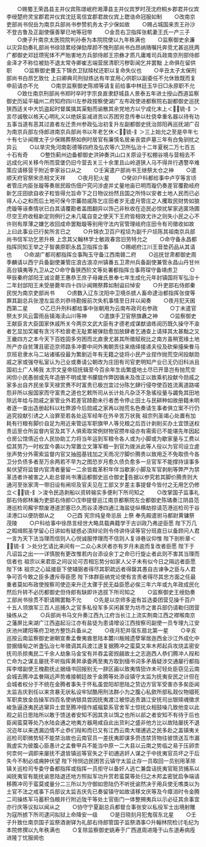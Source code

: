 <!-- { "loadSidebar": true } -->
　　○赐蜀王荣昌县主并仪宾陈璟岷府湘潭县主并仪宾罗时茂沈府桐乡郡君并仪宾李绶楚府灵宝郡君并仪宾沈廷鸾信宜郡君故仪宾上聦诰命冠服如制
　　○改南京吏部尚书倪岳为南京兵部尚书参赞机务太子少保如故
　　○赐占城国来贡王孙沙不登古鲁及正副使偃善拏已地等冠带
　　○金吾右卫指挥张軏妻王氏一产三子
　　○庚子升南京太医院院判孙泰为本院院使以九年秩满也
　　○监察御史余濂以灾异劾奏礼部尚书徐琼累经弹劾厚颜不愧刑部尚书白昂纳赂嘱托奔竞尤甚巡抚两广都御史邓廷瓒宪体不严贻害地方兵部侍郎王宗彝才质凡庸难司兵政南京刑部侍郎金泽才不称位被劾不退太常寺卿崔志端营居清职污秽彰闻乞并罢黜  上命俱在留供职
　　○监察御史曹玉下锦衣卫狱赎杖还职以复命失仪也
　　○辛丑太子太保刑部尚书白昂乞致仕  上曰卿典司刑狱练达有年宜用心供职以副委任不允休致既而复申前请亦不允
　　○南京监察御史陈顺等请复前给事中林廷玉华日□永原职不允
　　○致仕南京刑部尚书郑时卒时字宗良直隶舒城县人景泰五年进士授山西道监察御史历延平福州二府知府四川左参政按察使湖广左布政使进都察院右副都御史巡抚狭西适关中大饥盗起时督属擒其渠魁而谕散其余党地方以宁成化末上＜锍-釒＞言尽诚敬以格天心明礼义以绝妖妄减进贡以苏困穷息传奉以杜侥幸重名器以待有功五事当道有恶其过直者左迁贵州参政弘治初复升左副都御史抚治郧阳再巡抚湖广召为南京兵部左侍郎进南京兵部尚书以年老乞休＜锍-釒＞三上始允之至是卒年七十有七讣闻赠太子少保赐葬祭如例时居官有廉慎名居亲丧尝庐墓三年有白兔驯扰之异云
　　○以旱灾免河南彰德等四府及弘农等六卫所弘治十二年夏税二万七百五十石有奇
　　○整饬蓟州边备都御史洪钟奏洪山口关原设于松棚谷境与营相去不远成化间关移今所而营堡仍旧今营去关三十余里且山岭道狭人马不得并行遇警卒难策应请移营于附近李家谷口从之
　　○壬寅遣户部尚书王继祭太仓之神
　　○遣顺天府官祭宋丞相文天祥
　　○夜月犯火星
　　○癸卯户科都给事中卢亨等言顷者管庄内臣张璇等奏居民殴伤佃户究问涉虗并丈量地亩已明而璇仍奏差官覆勘岐府新乞庄田欲自收子粒皆得允旨命下之日物议纷然且国之所恃以安者土地人民而已必得人心之和而后土地可保今宗蕃勋戚陈乞庄田者岁无虚月管庄之人攫取民财势如狼虎璇等诬奏情状已白其请覆勘者盖图翻异以饰己非秋收在迩民必惊扰挈家逃匿场圃尽空王府收租新定则例行之未几辄自变之使天下王府皆相效尤许之则失小民之心不许则有厚薄之嫌乞收回成命罢黜璇等别用守法内官管理岐府庄田令有司徵收如故  上曰此事业已行矣所言已之
　　○升锦衣卫百户程埙为副千户埙陈其祖南京兵部尚书信军功乞恩升秩  上念其父翰林学士敏政春宫旧劳特允之
　　○命守备永昌都指挥同知王举之子智袭原职永昌卫指挥佥事
　　○赐岷府江川王音垫药品从其请也
　　○命湖广都司都指挥佥事陶玉守备江西南赣二府
　　○巡抚甘肃都御史周季麟请以西宁兵备副使兼管庄浪古浪凉州镇番五卫肃州兵备副使兼管永昌山丹甘州高台镇夷等九卫从之○命守备狭西阶文等处署都指挥佥事蒋琛守备靖虏卫
　　○甲辰秦府郃阳王诚浍薨王惠恭王庶子母雍氏景奉七年生成化元年封镇国将军弘治十二年封郃阳王未受册薨年四十四讣闻赐祭葬如制谥曰悼安
　　○升吏部右侍郎秦民悦为南京吏部尚书
　　○虏数入辽东沈阳中卫境杀掳人畜命逮治都指挥张俊等罪其副总兵张澄左监丞刘恭待勘报前次失机事情至日并以闻奏
　　○夜月犯天囷西第二星
　　○乙巳升刑科都给事中张朝用为云南布政司右参政
　　○丁未遣官祭太岁风云雷雨岳镇海渎山川等神
　　○遣旗手卫官祭旗纛之神
　　○监察御史王献臣言大臣国家休戚所关今两京文武大臣有才德老成谋猷谙练阅历既久操守不渝者乞显加奖擢有贪污不检衰老无耻累被弹劾愈加放肆者乞通查上请择其太甚黜之又王畿四方之本今天下百姓固多穷困而北直隶尤甚其所徵赋税比之南方虽稍宽缘土地所产亦自贫薄且密迩京师路多冲要中间外夷朝贡往来络绎接递夫役及砍柴擡柴餋马京班皂隶水马二站诸徭役最为繁剧近年有无籍之徒将小民产业捏作抛荒空闲投献勋戚之家或强夺私室认为己业或奏请公朝改为庄田有司官吏明知产业已无仍旧科派且国初土广人稀我  太宗文皇帝招抚辑至今百余年生齿繁盛地土尽已开垦岂有抛荒空闲但小民愚弱或先年造册不明或里书朦胧作弊因循未及改正以致乘机投献今勋戚之家多出自齐民坐享天禄赏赉不时富贵已极岂宜过分陈乞肆行侵夺使百姓流离道路嗟怨非所以报国家而守富贵之道也乞敕所司从长计处凡杂泛不急徭役量与蠲免其田地除远年给与勋戚之家管业外若差官蹅勘未行者悉令停止田土与民耕种如故册籍未明者逐一查出造册起科以杜弊源今后勋戚之家再以抛荒名色奏请生事者俱立案不行仍追究投献引诱之人治罪至若各处运军经年在外辛苦万状我  祖宗列圣竭心处置有加耗有行粮有脚价自足为用近来管运军职旗甲人等兑粮之后百计剥削买办土宜馈送权贵运至仓所监督内官及其下人俱索取常例财物官攒年级亦有需索已不能堪先年因起仓房公馆倩近仓人民协助工力将当年运到军粮令各人或为小脚或为歇家量与工费以偿其劳乃一时权宜今袭以为常置立文簿军粮一到官为拨派此等人役以为官司设立虗张声势分外需索监督内官又抽囤基钱加之天雨况泞脚价腾贵以致用乏不免取债今各卫分负债多者至万余两若不早为之图恐岁月愈久债负愈多一旦官军不能撑持误事多矣伏望将监督内官清者量留一二余皆裁革积年伴当歇家小脚及军官剥削等弊严为禁革违者许被害之人赴总督尚书漕运都御史巡仓御史告据以参究若其脚价腾贵则大通河至张家湾一带旧设有闸坝及官夫见在工部又岁差主事提督今皆付之无用乞仍修立＜锍-釒＞浚令民造剥船以资转输实多便利下所司知之
　　○改掌国子监事礼部右侍郎林瀚为吏部右侍郎○戊申提督巡江南京都察院左佥都御史陈璚奏江阴县范港巡检司廨宇颓废港道淤塞已久而谷渎港四通江海盐徒纵横劫掠请范港巡检司于谷渎港口以便防御从之
　　○己酉  宪宗纯皇帝忌辰  上祭  奉先殿遣驸马都尉黄镛祭  茂陵
　　○户科给事中徐昂言经世大略具载典籍学于古训政乃弗逆臣愿  陛下万几之暇缉熙圣学留心日讲如有疑惑必湏辩论则令侍讲侍读等官分班直日以备顾问人君一言为天下法当理而信则人心悦诚服悖理而不信则人复诽巷议仰惟  陛下剖析章＜锍-釒＞处分乞请比来间有一二众心未厌者亦有岁月未逾而复改者臣愿  陛下于凡诏旨之出一一详慎脱有更改惟若内台添设余丁之命已行旋止者此则不害其当理而信者也  祖宗以来君臣之间议论可否相忘势分如家人父子未有似今日之隔远者臣愿  陛下体  祖宗之心延接臣下使辅弼者得尽其职疏远者得罄其愚自古谏争之臣与人君争可否今敢之臣多遭斥辱臣愿  陛下体群臣纳党论使有言责者得尽其忠方面之任最重者莫如布政使按察司使迩来升迁太骤于民无益臣愿必俟三年六年或九年政成民化然后升转不必历都御史但侍郎有缺即许选拔下所司知之
　　○监察御史王绶劾奏工部尚书徐贯不职请赐罢黜不允
　　○先是以京师多盗有旨选委团营见操千百户十五人领旗军三百人巡捕久之官多私役军多买闲甚至为坊市之害兵部仍请勒归团营操练从之
　　○兵部尚书马文升奏江西九江府当长江上流实荆南江西之襟喉南京之藩屏比来湖广江西盗起沿江亦有盐徒为患请增设江西按察司副使一员专理九江安庆池州建阳等府卫地方整饬兵备从之
　　○夜月犯井宿东扇北第一星
　　○辛亥巡按云南监察御史谢朝宣奏孟餋夷酋思陆本麓川叛贼遗孽窜居迤西金沙江外成化中尝据缅甸之听盏弘治七年徵调其兵渡江遂复据腾冲之蛮莫又率木邦起兵攻烧孟密安抚司杀掠夷民二千余人劫象马金宝有并吞孟密觊觎故土之志迤西人恭们腾冲人叚和亡命为之谋主屡抚不听指挥黄昇承委两至夷方取到缅书词多矛盾疑涉交通屡行都指挥李增副使王槐勘抚止据缅书回报别无一辞区画以致夷情狃诈未可轻处臣窃见云南会城去腾冲孟餋隔远声势难接朝廷故于金腾等处添设镇守太监为抚夷安民之计但在会城者权分于不统在金腾者事失于怀私虽尝阳却思陆之贽边方官军受害亦多矣臣闻太监吉庆到任以来贪暴无状私设牢狱酷用刑法群小为之腹心私歛所部私觌仪物锢死军职卖放金齿操军四百名使纳银具尝因抚夷渡江被惊追责潞江安抚司出银赎魂徵求峻急逼逐夷民逃窜异土尝至腾冲擅作威福絷系官舍军士惊扰众相鼓噪几致他变以此观之前日思陆所以敢于馈送者安知不因其贪以饵之也所以郤之者安知不有待于后也臣闻蛮莫等处乃水陆会通之地夷方器用咸自此出货利之盛非他方比以故陆屡抚不退况迩年以来透漏边情不止恭们叚和而已又有江西云南大理逋逃之民多赴之盖镇夷关巡检司职微势轻不能禁治故也云南官员一差抚夷即谋多赍违禁货物往彼馈送互市漏我虗实为彼腹心臣愚计之孟餋甲兵不能当中原一二大县以云南之势临之易于压卵柰何柰何一调即来屡抚不退皆镇巡等官失之于初逋逃奸人谋之于中抚夷官员坏之于后失今不制必成痈肿伏望  陛下怜悯边民困苦云镇守太监止存一员取回一员别用革除镇关巡检司专委守备都指挥或指挥一员拒守以备奸人逃亡兼盘诘抚夷官赃货捕系以闻抚夷官有能抚谕思陆退还地方照拟军功升赏若蛮莫等处归之木邦孟密犹启争端请移腾冲司于蛮莫或量分二三所以为守御如思陆仍不听抚谕然决于用兵使无噍类以为土官不法之戒事下兵部议太监吉庆先已奏留镇守如故请移文庆等及今瘴消时令金腾二司操练军马蓄积刍粮并行附近陇干等处土官衙门一体整搠夷兵以示必征其余事宜亦行庆等议拟以闻从之
　　○协守宁夏副总兵都督佥事张安以私役军士出境射雕为寇所掳下所司逮问拟狱上命降安一级
　　○是日晓刻月犯鬼宿东北星
　　○壬子升致仕南京国子监祭酒谢铎为礼部右侍郎管国子监祭酒事○升翰林院检讨毛纪为本院修撰以九年秩满也
　　○复除监察御史姚寿于广西道周进隆于山东道寿病痊进隆丁忧服阕也
